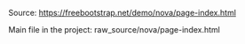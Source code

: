 Source: https://freebootstrap.net/demo/nova/page-index.html

Main file in the project: raw_source/nova/page-index.html